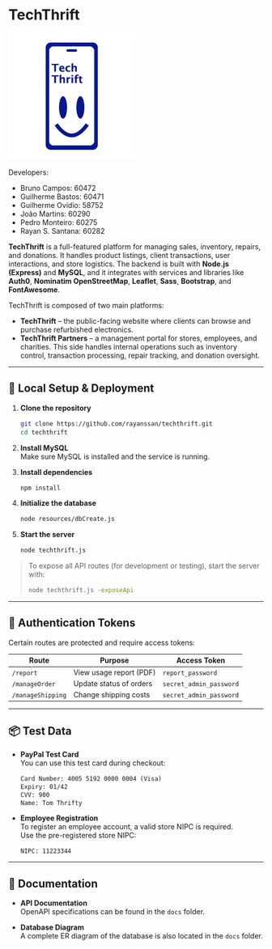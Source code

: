 # TechThrift

<img src="./media/images/logo.png" alt="TechThrift Logo" width="250">

Developers:
- Bruno Campos: 60472
- Guilherme Bastos: 60471
- Guilherme Ovídio: 58752
- João Martins: 60290
- Pedro Monteiro: 60275
- Rayan S. Santana: 60282

**TechThrift** is a full-featured platform for managing sales, inventory, repairs, and donations. It handles product listings, client transactions, user interactions, and store logistics. The backend is built with **Node.js (Express)** and **MySQL**, and it integrates with services and libraries like **Auth0**, **Nominatim OpenStreetMap**, **Leaflet**, **Sass**, **Bootstrap**, and **FontAwesome**.

TechThrift is composed of two main platforms:

- **TechThrift** – the public-facing website where clients can browse and purchase refurbished electronics.
- **TechThrift Partners** – a management portal for stores, employees, and charities. This side handles internal operations such as inventory control, transaction processing, repair tracking, and donation oversight.

---

## 🚀 Local Setup & Deployment

1. **Clone the repository**
   ```bash
   git clone https://github.com/rayanssan/techthrift.git
   cd techthrift
   ```

2. **Install MySQL**  
   Make sure MySQL is installed and the service is running.

3. **Install dependencies**
   ```bash
   npm install
   ```

4. **Initialize the database**
   ```bash
   node resources/dbCreate.js
   ```

5. **Start the server**
   ```bash
   node techthrift.js
   ```

> To expose all API routes (for development or testing), start the server with:
> ```bash
> node techthrift.js -exposeApi
> ```

---

## 🔐 Authentication Tokens

Certain routes are protected and require access tokens:

| Route                | Purpose                            | Access Token              |
|---------------------|------------------------------------|---------------------------|
| `/report`           | View usage report (PDF)            | `report_password`         |
| `/manageOrder`      | Update status of orders            | `secret_admin_password`   |
| `/manageShipping`   | Change shipping costs              | `secret_admin_password`   |

---

## 📦 Test Data

- **PayPal Test Card**  
  You can use this test card during checkout:

  ```
  Card Number: 4005 5192 0000 0004 (Visa)
  Expiry: 01/42
  CVV: 900
  Name: Tom Thrifty
  ```

- **Employee Registration**  
  To register an employee account, a valid store NIPC is required.  
  Use the pre-registered store NIPC:

  ```
  NIPC: 11223344
  ```

---

## 📁 Documentation

- **API Documentation**  
  OpenAPI specifications can be found in the `docs` folder.

- **Database Diagram**  
  A complete ER diagram of the database is also located in the `docs` folder.
